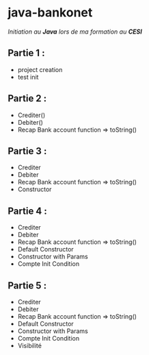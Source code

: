 # java-bankonet
_Initiation au **Java** lors de ma formation au **CESI**_ 
## **Partie 1 :**
 - project creation 
 - test init
## **Partie 2 :**
 - Crediter()
 - Debiter()
 - Recap Bank account function => toString()
## **Partie 3 :**
 - Crediter 
 - Debiter 
 - Recap Bank account function => toString()
 - Constructor
## **Partie 4 :**
 - Crediter 
 - Debiter 
 - Recap Bank account function => toString()
 - Default Constructor 
 - Constructor with Params 
 - Compte Init Condition
 ## **Partie 5 :**
  - Crediter 
  - Debiter 
  - Recap Bank account function => toString()
  - Default Constructor 
  - Constructor with Params 
  - Compte Init Condition
  - Visibilité

